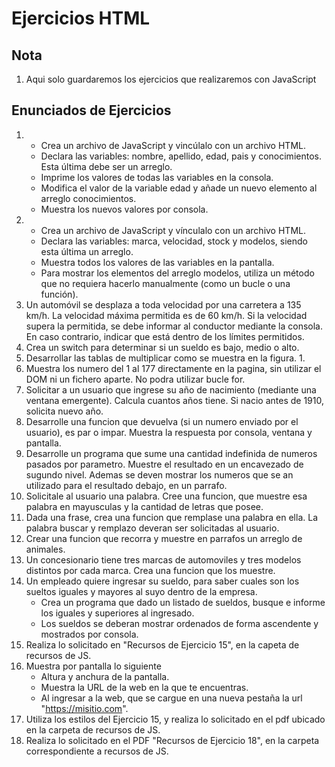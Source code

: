 # Ejercicios HTML

## Nota

1. Aqui solo guardaremos los ejercicios que realizaremos con JavaScript


## Enunciados de Ejercicios

1.  - Crea un archivo de JavaScript y vincúlalo con un archivo HTML.
    - Declara las variables: nombre, apellido, edad, pais y conocimientos. Esta última debe ser un arreglo.
    - Imprime los valores de todas las variables en la consola.
    - Modifica el valor de la variable edad y añade un nuevo elemento al arreglo conocimientos.
    - Muestra los nuevos valores por consola.
2.  - Crea un archivo de JavaScript y vínculalo con un archivo HTML.
    - Declara las variables: marca, velocidad, stock y modelos, siendo esta última un arreglo.
    - Muestra todos los valores de las variables en la pantalla.
    - Para mostrar los elementos del arreglo modelos, utiliza un método que no requiera hacerlo manualmente (como un bucle o una función).
3. Un automóvil se desplaza a toda velocidad por una carretera a 135 km/h. La velocidad máxima permitida es de 60 km/h. Si la velocidad supera la permitida, se debe informar al conductor mediante la consola. En caso contrario, indicar que está dentro de los límites permitidos.
4. Crea un switch para determinar si un sueldo es bajo, medio o alto.
5. Desarrollar las tablas de multiplicar como se muestra en la figura. 1.
6. Muestra los numero del 1 al 177 directamente en la pagina, sin utilizar el DOM ni un fichero aparte. No podra utilizar bucle for.
7. Solicitar a un usuario que ingrese su año de nacimiento (mediante una ventana emergente). Calcula cuantos años tiene. Si nacio antes de 1910, solicita nuevo año.
8. Desarrolle una funcion que devuelva (si un numero enviado por el usuario), es par o impar. Muestra la respuesta por consola, ventana y pantalla.
9. Desarrolle un programa que sume una cantidad indefinida de numeros pasados por parametro. Muestre el resultado en un encavezado de sugundo nivel. Ademas se deven mostrar los numeros que se an utilizado para el resultado debajo, en un parrafo.
10. Solicitale al usuario una palabra. Cree una funcion, que muestre esa palabra en mayusculas y la cantidad de letras que posee.
11. Dada una frase, crea una funcion que remplase una palabra en ella. La palabra buscar y remplazo deveran ser solicitadas al usuario.
12. Crear una funcion que recorra y muestre en parrafos un arreglo de animales.
13. Un concesionario tiene tres marcas de automoviles y tres modelos distintos por cada marca. Crea una funcion que los muestre.
14. Un empleado quiere ingresar su sueldo, para saber cuales son los sueltos iguales y mayores al suyo dentro de la empresa.
    - Crea un programa que dado un listado de sueldos, busque e informe los iguales y superiores al ingresado.
    - Los sueldos se deberan mostrar ordenados de forma ascendente y mostrados por consola.
15. Realiza lo solicitado en "Recursos de Ejercicio 15", en la capeta de recursos de JS.
16. Muestra por pantalla lo siguiente
    - Altura y anchura de la pantalla.
    - Muestra la URL de la web en la que te encuentras.
    - Al ingresar a la web, que se cargue en una nueva pestaña la url "https://misitio.com".
17. Utiliza los estilos del Ejercicio 15, y realiza lo solicitado en el pdf ubicado en la carpeta de recursos de JS.
18. Realiza lo solicitado en el PDF "Recursos de Ejercicio 18", en la carpeta correspondiente a recursos de JS.